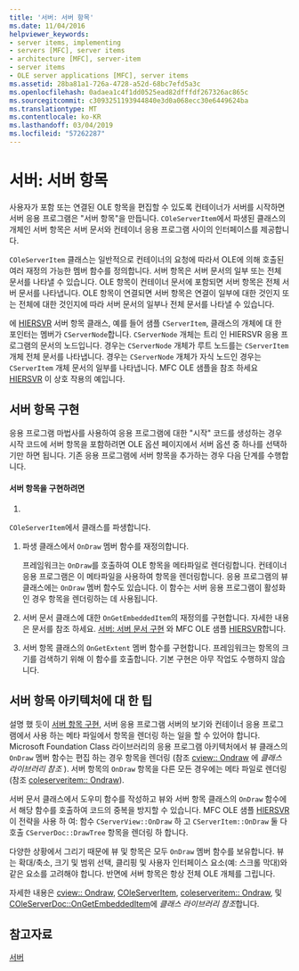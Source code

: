 ```yaml
---
title: '서버: 서버 항목'
ms.date: 11/04/2016
helpviewer_keywords:
- server items, implementing
- servers [MFC], server items
- architecture [MFC], server-item
- server items
- OLE server applications [MFC], server items
ms.assetid: 28ba81a1-726a-4728-a52d-68bc7efd5a3c
ms.openlocfilehash: 0adaea1c4f1dd0525ead82dfffdf267326ac865c
ms.sourcegitcommit: c3093251193944840e3d0a068ecc30e6449624ba
ms.translationtype: MT
ms.contentlocale: ko-KR
ms.lasthandoff: 03/04/2019
ms.locfileid: "57262287"
---
```

# <a name="servers-server-items"></a>서버: 서버 항목

사용자가 포함 또는 연결된 OLE 항목을 편집할 수 있도록 컨테이너가 서버를 시작하면 서버 응용 프로그램은 "서버 항목"을 만듭니다. 
  `COleServerItem`에서 파생된 클래스의 개체인 서버 항목은 서버 문서와 컨테이너 응용 프로그램 사이의 인터페이스를 제공합니다.


  `COleServerItem` 클래스는 일반적으로 컨테이너의 요청에 따라서 OLE에 의해 호출된 여러 재정의 가능한 멤버 함수를 정의합니다. 서버 항목은 서버 문서의 일부 또는 전체 문서를 나타낼 수 있습니다. OLE 항목이 컨테이너 문서에 포함되면 서버 항목은 전체 서버 문서를 나타냅니다. OLE 항목이 연결되면 서버 항목은 연결이 일부에 대한 것인지 또는 전체에 대한 것인지에 따라 서버 문서의 일부나 전체 문서를 나타낼 수 있습니다.

에 [HIERSVR](../visual-cpp-samples.md) 서버 항목 클래스, 예를 들어 샘플 `CServerItem`, 클래스의 개체에 대 한 포인터는 멤버가 `CServerNode`합니다. `CServerNode` 개체는 트리 인 HIERSVR 응용 프로그램의 문서의 노드입니다. 경우는 `CServerNode` 개체가 루트 노드를는 `CServerItem` 개체 전체 문서를 나타냅니다. 경우는 `CServerNode` 개체가 자식 노드인 경우는 `CServerItem` 개체 문서의 일부를 나타냅니다. MFC OLE 샘플을 참조 하세요 [HIERSVR](../visual-cpp-samples.md) 이 상호 작용의 예입니다.

##  <a name="_core_implementing_server_items"></a> 서버 항목 구현

응용 프로그램 마법사를 사용하여 응용 프로그램에 대한 "시작" 코드를 생성하는 경우 시작 코드에 서버 항목을 포함하려면 OLE 옵션 페이지에서 서버 옵션 중 하나를 선택하기만 하면 됩니다. 기존 응용 프로그램에 서버 항목을 추가하는 경우 다음 단계를 수행합니다.

#### <a name="to-implement-a-server-item"></a>서버 항목을 구현하려면

1. 
  `COleServerItem`에서 클래스를 파생합니다.

1. 파생 클래스에서 `OnDraw` 멤버 함수를 재정의합니다.

   프레임워크는 `OnDraw`를 호출하여 OLE 항목을 메타파일로 렌더링합니다. 컨테이너 응용 프로그램은 이 메타파일을 사용하여 항목을 렌더링합니다. 응용 프로그램의 뷰 클래스에는 `OnDraw` 멤버 함수도 있습니다. 이 함수는 서버 응용 프로그램이 활성화인 경우 항목을 렌더링하는 데 사용됩니다.

1. 서버 문서 클래스에 대한 `OnGetEmbeddedItem`의 재정의를 구현합니다. 자세한 내용은 문서를 참조 하세요. [서버: 서버 문서 구현](../mfc/servers-implementing-server-documents.md) 와 MFC OLE 샘플 [HIERSVR](../visual-cpp-samples.md)합니다.

1. 서버 항목 클래스의 `OnGetExtent` 멤버 함수를 구현합니다. 프레임워크는 항목의 크기를 검색하기 위해 이 함수를 호출합니다. 기본 구현은 아무 작업도 수행하지 않습니다.

##  <a name="_core_a_tip_for_server.2d.item_architecture"></a> 서버 항목 아키텍처에 대 한 팁

설명 했 듯이 [서버 항목 구현](#_core_implementing_server_items), 서버 응용 프로그램 서버의 보기와 컨테이너 응용 프로그램에서 사용 하는 메타 파일에서 항목을 렌더링 하는 일을 할 수 있어야 합니다. Microsoft Foundation Class 라이브러리의 응용 프로그램 아키텍처에서 뷰 클래스의 `OnDraw` 멤버 함수는 편집 하는 경우 항목을 렌더링 (참조 [cview:: Ondraw](../mfc/reference/cview-class.md#ondraw) 에 *클래스 라이브러리 참조* ). 서버 항목의 `OnDraw` 항목을 다른 모든 경우에는 메타 파일로 렌더링 (참조 [coleserveritem:: Ondraw](../mfc/reference/coleserveritem-class.md#ondraw)).

서버 문서 클래스에서 도우미 함수를 작성하고 뷰와 서버 항목 클래스의 `OnDraw` 함수에서 해당 함수를 호출하여 코드의 중복을 방지할 수 있습니다. MFC OLE 샘플 [HIERSVR](../visual-cpp-samples.md) 이 전략을 사용 하 여: 함수 `CServerView::OnDraw` 하 고 `CServerItem::OnDraw` 둘 다 호출 `CServerDoc::DrawTree` 항목을 렌더링 하 합니다.

다양한 상황에서 그리기 때문에 뷰 및 항목은 모두 `OnDraw` 멤버 함수를 보유합니다. 뷰는 확대/축소, 크기 및 범위 선택, 클리핑 및 사용자 인터페이스 요소(예: 스크롤 막대)와 같은 요소를 고려해야 합니다. 반면에 서버 항목은 항상 전체 OLE 개체를 그립니다.

자세한 내용은 [cview:: Ondraw](../mfc/reference/cview-class.md#ondraw), [COleServerItem](../mfc/reference/coleserveritem-class.md), [coleserveritem:: Ondraw](../mfc/reference/coleserveritem-class.md#ondraw), 및 [COleServerDoc::OnGetEmbeddedItem](../mfc/reference/coleserverdoc-class.md#ongetembeddeditem)에 *클래스 라이브러리 참조*합니다.

## <a name="see-also"></a>참고자료

[서버](../mfc/servers.md)
